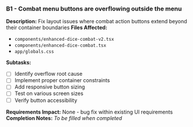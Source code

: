 ### B1 - Combat menu buttons are overflowing outside the menu
**Description:** Fix layout issues where combat action buttons extend beyond their container boundaries
**Files Affected:**
- `components/enhanced-dice-combat-v2.tsx`
- `components/enhanced-dice-combat.tsx`
- `app/globals.css`

**Subtasks:**
- [ ] Identify overflow root cause
- [ ] Implement proper container constraints
- [ ] Add responsive button sizing
- [ ] Test on various screen sizes
- [ ] Verify button accessibility

**Requirements Impact:** None - bug fix within existing UI requirements
**Completion Notes:** _To be filled when completed_